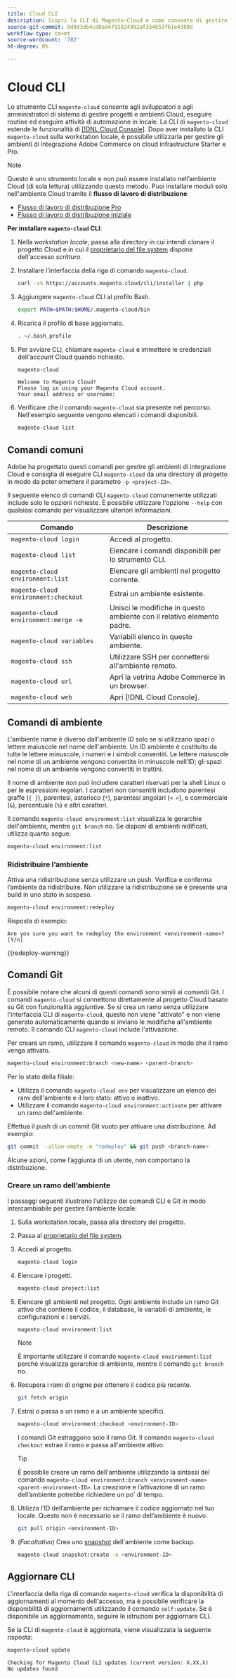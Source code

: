 ```yaml
---
title: Cloud CLI
description: Scopri la CLI di Magento-Cloud e come consente di gestire gli ambienti di sviluppo locali per il progetto di infrastruttura cloud Adobe Commerce.
source-git-commit: 0d9d3d64cd0ad4792824992af354653f61e4388d
workflow-type: tm+mt
source-wordcount: '782'
ht-degree: 0%

---
```



# Cloud CLI

Lo strumento CLI `magento-cloud` consente agli sviluppatori e agli amministratori di sistema di gestire progetti e ambienti Cloud, eseguire routine ed eseguire attività di automazione in locale. La CLI di `magento-cloud` estende le funzionalità di [[!DNL Cloud Console]](../../get-started/cloud-console.md). Dopo aver installato la CLI `magento-cloud` sulla workstation locale, è possibile utilizzarla per gestire gli ambienti di integrazione Adobe Commerce on cloud infrastructure Starter e Pro.

>[!NOTE]
>
>Questo è uno strumento locale e non può essere installato nell’ambiente Cloud (di sola lettura) utilizzando questo metodo. Puoi installare moduli solo nell&#39;ambiente Cloud tramite il **flusso di lavoro di distribuzione**
>- [Flusso di lavoro di distribuzione Pro](https://experienceleague.adobe.com/it/docs/commerce-on-cloud/user-guide/architecture/pro-develop-deploy-workflow#deployment-workflow)
>- [Flusso di lavoro di distribuzione iniziale](https://experienceleague.adobe.com/it/docs/commerce-on-cloud/user-guide/architecture/starter-develop-deploy-workflow)

**Per installare `magento-cloud` CLI**:

1. Nella _workstation locale_, passa alla directory in cui intendi clonare il progetto Cloud e in cui il [proprietario del file system](https://experienceleague.adobe.com/docs/commerce-operations/installation-guide/prerequisites/file-system/configure-permissions.html?lang=it) dispone dell&#39;accesso _scrittura_.

1. Installare l&#39;interfaccia della riga di comando `magento-cloud`.

   ```bash
   curl -sS https://accounts.magento.cloud/cli/installer | php
   ```

1. Aggiungere `magento-cloud` CLI al profilo Bash.

   ```bash
   export PATH=$PATH:$HOME/.magento-cloud/bin
   ```

1. Ricarica il profilo di base aggiornato.

   ```bash
   . ~/.bash_profile
   ```

1. Per avviare CLI, chiamare `magento-cloud` e immettere le credenziali dell&#39;account Cloud quando richiesto.

   ```bash
   magento-cloud
   ```

   ```
   Welcome to Magento Cloud!
   Please log in using your Magento Cloud account.
   Your email address or username:
   ```

1. Verificare che il comando `magento-cloud` sia presente nel percorso. Nell&#39;esempio seguente vengono elencati i comandi disponibili.

   ```bash
   magento-cloud list
   ```

## Comandi comuni

Adobe ha progettato questi comandi per gestire gli ambienti di integrazione Cloud e consiglia di eseguire CLI `magento-cloud` da una directory di progetto in modo da poter omettere il parametro `-p <project-ID>`.

Il seguente elenco di comandi CLI `magento-cloud` comunemente utilizzati include solo le opzioni richieste. È possibile utilizzare l&#39;opzione `--help` con qualsiasi comando per visualizzare ulteriori informazioni.

| Comando | Descrizione |
| ------------------------------------ | -------------------------------------------------- |
| `magento-cloud login` | Accedi al progetto. |
| `magento-cloud list` | Elencare i comandi disponibili per lo strumento CLI. |
| `magento-cloud environment:list` | Elencare gli ambienti nel progetto corrente. |
| `magento-cloud environment:checkout` | Estrai un ambiente esistente. |
| `magento-cloud environment:merge -e` | Unisci le modifiche in questo ambiente con il relativo elemento padre. |
| `magento-cloud variables` | Variabili elenco in questo ambiente. |
| `magento-cloud ssh` | Utilizzare SSH per connettersi all&#39;ambiente remoto. |
| `magento-cloud url` | Apri la vetrina Adobe Commerce in un browser. |
| `magento-cloud web` | Apri [!DNL Cloud Console]. |

## Comandi di ambiente

L&#39;ambiente _name_ è diverso dall&#39;ambiente _ID_ solo se si utilizzano spazi o lettere maiuscole nel nome dell&#39;ambiente. Un ID ambiente è costituito da tutte le lettere minuscole, i numeri e i simboli consentiti. Le lettere maiuscole nel nome di un ambiente vengono convertite in minuscole nell’ID; gli spazi nel nome di un ambiente vengono convertiti in trattini.

Il nome di ambiente _non può_ includere caratteri riservati per la shell Linux o per le espressioni regolari. I caratteri non consentiti includono parentesi graffe (`{ }`), parentesi, asterisco (`*`), parentesi angolari (`< >`), e commerciale (`&`), percentuale (`%`) e altri caratteri.

Il comando `magento-cloud environment:list` visualizza le gerarchie dell&#39;ambiente, mentre `git branch` no. Se disponi di ambienti nidificati, utilizza quanto segue:

```bash
magento-cloud environment:list
```

### Ridistribuire l’ambiente

Attiva una ridistribuzione senza utilizzare un push. Verifica e conferma l’ambiente da ridistribuire. Non utilizzare la ridistribuzione se è presente una build in uno stato in sospeso.

```bash
magento-cloud environment:redeploy
```

Risposta di esempio:

```
Are you sure you want to redeploy the environment <environment-name>? [Y/n]
```

{{redeploy-warning}}

## Comandi Git

È possibile notare che alcuni di questi comandi sono simili ai comandi Git. I comandi `magento-cloud` si connettono direttamente al progetto Cloud basato su Git con funzionalità aggiuntive. Se si crea un ramo senza utilizzare l&#39;interfaccia CLI di `magento-cloud`, questo non viene &quot;attivato&quot; e non viene generato automaticamente quando si inviano le modifiche all&#39;ambiente remoto. Il comando CLI `magento-cloud` include l&#39;attivazione.

Per creare un ramo, utilizzare il comando `magento-cloud` in modo che il ramo venga attivato.

```bash
magento-cloud environment:branch <new-name> <parent-branch>
```

Per lo stato della filiale:

- Utilizza il comando `magento-cloud env` per visualizzare un elenco dei rami dell&#39;ambiente e il loro stato: attivo o inattivo.
- Utilizzare il comando `magento-cloud environment:activate` per attivare un ramo dell&#39;ambiente.

Effettua il push di un commit Git vuoto per attivare una distribuzione. Ad esempio:

```bash
git commit --allow-empty -m "redeploy" && git push <branch-name>
```

Alcune azioni, come l’aggiunta di un utente, non comportano la distribuzione.

### Creare un ramo dell’ambiente

I passaggi seguenti illustrano l’utilizzo dei comandi CLI e Git in modo intercambiabile per gestire l’ambiente locale:

1. Sulla workstation locale, passa alla directory del progetto.

1. Passa al [proprietario del file system](https://experienceleague.adobe.com/docs/commerce-operations/installation-guide/prerequisites/file-system/configure-permissions.html?lang=it).

1. Accedi al progetto.

   ```bash
   magento-cloud login
   ```

1. Elencare i progetti.

   ```bash
   magento-cloud project:list
   ```

1. Elencare gli ambienti nel progetto. Ogni ambiente include un ramo Git attivo che contiene il codice, il database, le variabili di ambiente, le configurazioni e i servizi.

   ```bash
   magento-cloud environment:list
   ```

   >[!NOTE]
   >
   >È importante utilizzare il comando `magento-cloud environment:list` perché visualizza gerarchie di ambiente, mentre il comando `git branch` no.

1. Recupera i rami di origine per ottenere il codice più recente.

   ```bash
   git fetch origin
   ```

1. Estrai o passa a un ramo e a un ambiente specifici.

   ```bash
   magento-cloud environment:checkout <environment-ID>
   ```

   I comandi Git estraggono solo il ramo Git. Il comando `magento-cloud checkout` estrae il ramo e passa all&#39;ambiente attivo.

   >[!TIP]
   >
   >È possibile creare un ramo dell&#39;ambiente utilizzando la sintassi del comando `magento-cloud environment:branch <environment-name> <parent-environment-ID>`. La creazione e l’attivazione di un ramo dell’ambiente potrebbe richiedere un po’ di tempo.

1. Utilizza l’ID dell’ambiente per richiamare il codice aggiornato nel tuo locale. Questo non è necessario se il ramo dell’ambiente è nuovo.

   ```bash
   git pull origin <environment-ID>
   ```

1. (_Facoltativo_) Crea uno [snapshot](../storage/snapshots.md) dell&#39;ambiente come backup.

   ```bash
   magento-cloud snapshot:create -e <environment-ID>
   ```

## Aggiornare CLI

L&#39;interfaccia della riga di comando `magento-cloud` verifica la disponibilità di aggiornamenti al momento dell&#39;accesso, ma è possibile verificare la disponibilità di aggiornamenti utilizzando il comando `self:update`. Se è disponibile un aggiornamento, seguire le istruzioni per aggiornare CLI.

Se la CLI di `magento-cloud` è aggiornata, viene visualizzata la seguente risposta:

```bash
magento-cloud update
```

```
Checking for Magento Cloud CLI updates (current version: X.XX.X)
No updates found
```
